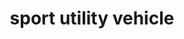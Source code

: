 ---
layout: travel&places
title: sport utility vehicle
emoji: sport_utility_vehicle
permalink: 🚙.html
image: assets/img/3moji/sport_utility_vehicle.png
---
